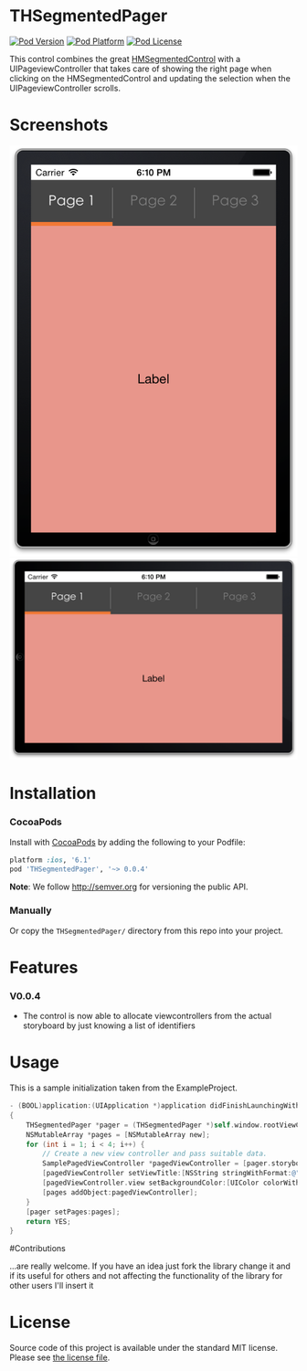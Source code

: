 THSegmentedPager  
===

[![Pod Version](http://img.shields.io/cocoapods/v/THSegmentedPager.svg?style=flat)](http://cocoadocs.org/docsets/THSegmentedPager/)
[![Pod Platform](http://img.shields.io/cocoapods/p/THSegmentedPager.svg?style=flat)](http://cocoadocs.org/docsets/THSegmentedPager/)
[![Pod License](http://img.shields.io/cocoapods/l/THSegmentedPager.svg?style=flat)](http://opensource.org/licenses/MIT)

This control combines the great [HMSegmentedControl](https://github.com/HeshamMegid/HMSegmentedContro) with a UIPageviewController that takes care of showing the right page when clicking on the HMSegmentedControl and updating the selection when the UIPageviewController scrolls.

# Screenshots

![iPhone Portrait](/Screenshots/Screenshot1.png?raw=true)
![iPhone Landscape](/Screenshots/Screenshot2.png?raw=true)

# Installation

### CocoaPods

Install with [CocoaPods](http://cocoapods.org) by adding the following to your Podfile:

``` ruby
platform :ios, '6.1'
pod 'THSegmentedPager', '~> 0.0.4'
```

**Note**: We follow http://semver.org for versioning the public API.

### Manually

Or copy the `THSegmentedPager/` directory from this repo into your project.

# Features

### V0.0.4

- The control is now able to allocate viewcontrollers from the actual storyboard by just knowing a list of identifiers

# Usage

This is a sample initialization taken from the ExampleProject.

```objective-c
- (BOOL)application:(UIApplication *)application didFinishLaunchingWithOptions:(NSDictionary *)launchOptions
{
    THSegmentedPager *pager = (THSegmentedPager *)self.window.rootViewController;
    NSMutableArray *pages = [NSMutableArray new];
    for (int i = 1; i < 4; i++) {
        // Create a new view controller and pass suitable data.
        SamplePagedViewController *pagedViewController = [pager.storyboard instantiateViewControllerWithIdentifier:@"SamplePagedViewController"];
        [pagedViewController setViewTitle:[NSString stringWithFormat:@"Page %d",i]];
        [pagedViewController.view setBackgroundColor:[UIColor colorWithHue:((i/8)%20)/20.0+0.02 saturation:(i%8+3)/10.0 brightness:91/100.0 alpha:1]];
        [pages addObject:pagedViewController];
    }
    [pager setPages:pages];
    return YES;
}
```

#Contributions

...are really welcome. If you have an idea just fork the library change it and if its useful for others and not affecting the functionality of the library for other users I'll insert it

# License

Source code of this project is available under the standard MIT license. Please see [the license file](LICENSE.md).


